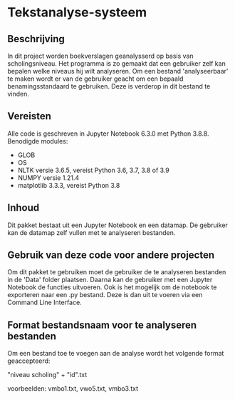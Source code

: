 # Tekstanalyse-systeem

## Beschrijving

In dit project worden boekverslagen geanalysserd op basis van scholingsniveau. 
Het programma is zo gemaakt dat een gebruiker zelf kan bepalen welke niveaus hij wilt analyseren.
Om een bestand 'analyseerbaar' te maken wordt er van de gebruiker geacht om een bepaald benamingsstandaard te gebruiken. 
Deze is verderop in dit bestand te vinden.

## Vereisten
Alle code is geschreven in Jupyter Notebook 6.3.0 met Python 3.8.8. 
Benodigde modules:
- GLOB
- OS
- NLTK versie 3.6.5, vereist Python 3.6, 3.7, 3.8 of 3.9
- NUMPY versie 1.21.4
- matplotlib 3.3.3, vereist Python 3.8

## Inhoud
Dit pakket bestaat uit een Jupyter Notebook en een datamap. De gebruiker kan de datamap zelf vullen met te analyseren bestanden.

## Gebruik van deze code voor andere projecten
Om dit pakket te gebruiken moet de gebruiker de te analyseren bestanden in de 'Data' folder plaatsen.
Daarna kan de gebruiker met een Jupyter Notebook de functies uitvoeren. Ook is het mogelijk om de notebook te exporteren naar een .py bestand. 
Deze is dan uit te voeren via een Command Line Interface.

## Format bestandsnaam voor te analyseren bestanden
Om een bestand toe te voegen aan de analyse wordt het volgende format geaccepteerd:

  "niveau scholing" + "id".txt
  
  voorbeelden: vmbo1.txt, vwo5.txt, vmbo3.txt
